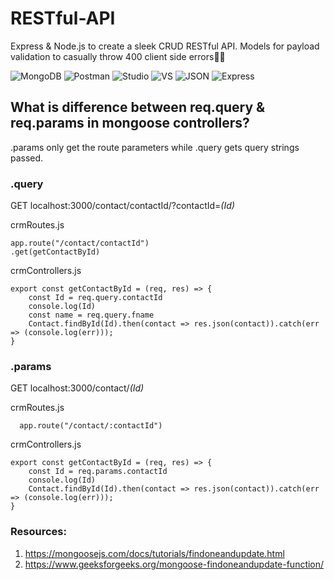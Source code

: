 # RESTful-API

Express &amp; Node.js to create a sleek CRUD RESTful API. Models for payload validation to casually throw 400 client side errors💁‍♀️

![MongoDB](https://img.shields.io/badge/MongoDB-%234ea94b.svg?style=for-the-badge&logo=mongodb&logoColor=white) ![Postman](https://img.shields.io/badge/Postman-FF6C37?style=for-the-badge&logo=postman&logoColor=white) ![Studio](https://img.shields.io/badge/Studio3T-16b57f?style=for-the-badge&logo=studio3t&logoColor=white) ![VS](https://img.shields.io/badge/VSCode-0078D4?style=for-the-badge&logo=visual%20studio%20code&logoColor=white) ![JSON](https://img.shields.io/badge/json-5E5C5C?style=for-the-badge&logo=json&logoColor=white) ![Express](https://img.shields.io/badge/Express.js-000000?style=for-the-badge&logo=express&logoColor=white)

## What is difference between req.query & req.params in mongoose controllers?

.params only get the route parameters while .query gets query strings passed.

### .query

GET localhost:3000/contact/contactId/?contactId=_(Id)_

crmRoutes.js

```
app.route("/contact/contactId")
.get(getContactById)
```

crmControllers.js

```
export const getContactById = (req, res) => {
    const Id = req.query.contactId
    console.log(Id)
    const name = req.query.fname
    Contact.findById(Id).then(contact => res.json(contact)).catch(err => (console.log(err)));
}
```

### .params

GET localhost:3000/contact/_(Id)_

crmRoutes.js

```
  app.route("/contact/:contactId")
```

crmControllers.js

```
export const getContactById = (req, res) => {
    const Id = req.params.contactId
    console.log(Id)
    Contact.findById(Id).then(contact => res.json(contact)).catch(err => (console.log(err)));
}

```

### Resources:

1. https://mongoosejs.com/docs/tutorials/findoneandupdate.html
2. https://www.geeksforgeeks.org/mongoose-findoneandupdate-function/
